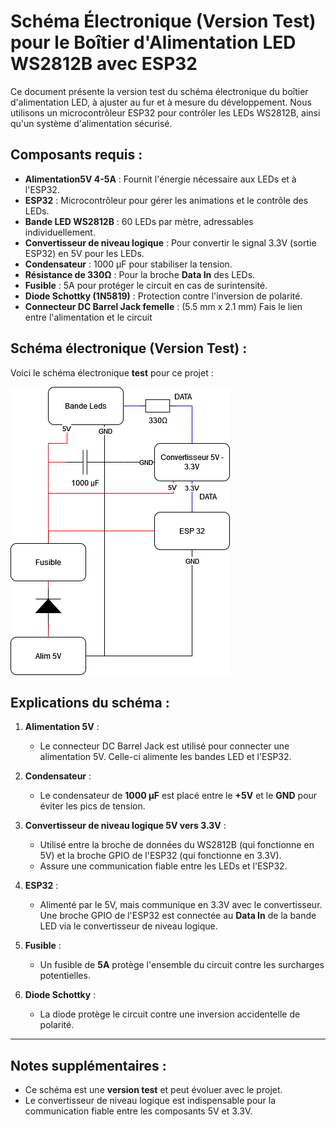 # Schéma Électronique (Version Test) pour le Boîtier d'Alimentation LED WS2812B avec ESP32

Ce document présente la version test du schéma électronique du boîtier d'alimentation LED, à ajuster au fur et à mesure du développement. Nous utilisons un microcontrôleur ESP32 pour contrôler les LEDs WS2812B, ainsi qu'un système d'alimentation sécurisé.

## Composants requis :
- **Alimentation5V 4-5A** : Fournit l'énergie nécessaire aux LEDs et à l'ESP32.
- **ESP32** : Microcontrôleur pour gérer les animations et le contrôle des LEDs.
- **Bande LED WS2812B** : 60 LEDs par mètre, adressables individuellement.
- **Convertisseur de niveau logique** : Pour convertir le signal 3.3V (sortie ESP32) en 5V pour les LEDs.
- **Condensateur** : 1000 µF pour stabiliser la tension.
- **Résistance de 330Ω** : Pour la broche **Data In** des LEDs.
- **Fusible** : 5A pour protéger le circuit en cas de surintensité.
- **Diode Schottky (1N5819)** : Protection contre l'inversion de polarité.
- **Connecteur DC Barrel Jack femelle** :  (5.5 mm x 2.1 mm) Fais le lien entre l'alimentation et le circuit

## Schéma électronique (Version Test) :

Voici le schéma électronique **test** pour ce projet :

![Schéma Électronique](../images/schema_electronique_test_v1.png)

## Explications du schéma :

1. **Alimentation 5V** :
   - Le connecteur DC Barrel Jack est utilisé pour connecter une alimentation 5V. Celle-ci alimente les bandes LED et l'ESP32.

2. **Condensateur** :
   - Le condensateur de **1000 µF** est placé entre le **+5V** et le **GND** pour éviter les pics de tension.

3. **Convertisseur de niveau logique 5V vers 3.3V** :
   - Utilisé entre la broche de données du WS2812B (qui fonctionne en 5V) et la broche GPIO de l'ESP32 (qui fonctionne en 3.3V).
   - Assure une communication fiable entre les LEDs et l'ESP32.

4. **ESP32** :
   - Alimenté par le 5V, mais communique en 3.3V avec le convertisseur. Une broche GPIO de l'ESP32 est connectée au **Data In** de la bande LED via le convertisseur de niveau logique.

5. **Fusible** :
   - Un fusible de **5A** protège l'ensemble du circuit contre les surcharges potentielles.

6. **Diode Schottky** :
   - La diode protège le circuit contre une inversion accidentelle de polarité.

---

## Notes supplémentaires :
- Ce schéma est une **version test** et peut évoluer avec le projet.
- Le convertisseur de niveau logique est indispensable pour la communication fiable entre les composants 5V et 3.3V.
